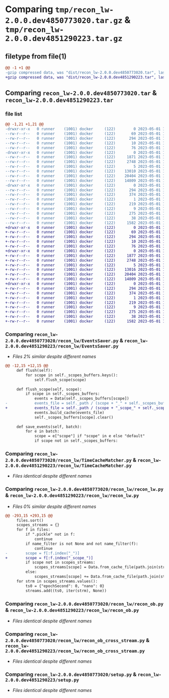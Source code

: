 # Comparing `tmp/recon_lw-2.0.0.dev4850773020.tar.gz` & `tmp/recon_lw-2.0.0.dev4851290223.tar.gz`

## filetype from file(1)

```diff
@@ -1 +1 @@
-gzip compressed data, was "dist/recon_lw-2.0.0.dev4850773020.tar", last modified: Mon May  1 11:28:10 2023, max compression
+gzip compressed data, was "dist/recon_lw-2.0.0.dev4851290223.tar", last modified: Mon May  1 12:55:30 2023, max compression
```

## Comparing `recon_lw-2.0.0.dev4850773020.tar` & `recon_lw-2.0.0.dev4851290223.tar`

### file list

```diff
@@ -1,21 +1,21 @@
-drwxr-xr-x   0 runner    (1001) docker     (122)        0 2023-05-01 11:28:10.000000 recon_lw-2.0.0.dev4850773020/
--rw-r--r--   0 runner    (1001) docker     (122)       69 2023-05-01 11:27:30.000000 recon_lw-2.0.0.dev4850773020/MANIFEST.in
--rw-r--r--   0 runner    (1001) docker     (122)      294 2023-05-01 11:28:10.000000 recon_lw-2.0.0.dev4850773020/PKG-INFO
--rw-r--r--   0 runner    (1001) docker     (122)       10 2023-05-01 11:27:30.000000 recon_lw-2.0.0.dev4850773020/README.md
--rw-r--r--   0 runner    (1001) docker     (122)       76 2023-05-01 11:27:52.000000 recon_lw-2.0.0.dev4850773020/package_info.json
-drwxr-xr-x   0 runner    (1001) docker     (122)        0 2023-05-01 11:28:10.000000 recon_lw-2.0.0.dev4850773020/recon_lw/
--rw-r--r--   0 runner    (1001) docker     (122)     1871 2023-05-01 11:27:30.000000 recon_lw-2.0.0.dev4850773020/recon_lw/EventsSaver.py
--rw-r--r--   0 runner    (1001) docker     (122)     2748 2023-05-01 11:27:30.000000 recon_lw-2.0.0.dev4850773020/recon_lw/TimeCacheMatcher.py
--rw-r--r--   0 runner    (1001) docker     (122)        5 2023-05-01 11:27:30.000000 recon_lw-2.0.0.dev4850773020/recon_lw/__init__.py
--rw-r--r--   0 runner    (1001) docker     (122)    13010 2023-05-01 11:27:30.000000 recon_lw-2.0.0.dev4850773020/recon_lw/recon_lw.py
--rw-r--r--   0 runner    (1001) docker     (122)    20404 2023-05-01 11:27:30.000000 recon_lw-2.0.0.dev4850773020/recon_lw/recon_ob.py
--rw-r--r--   0 runner    (1001) docker     (122)    14809 2023-05-01 11:27:30.000000 recon_lw-2.0.0.dev4850773020/recon_lw/recon_ob_cross_stream.py
-drwxr-xr-x   0 runner    (1001) docker     (122)        0 2023-05-01 11:28:10.000000 recon_lw-2.0.0.dev4850773020/recon_lw.egg-info/
--rw-r--r--   0 runner    (1001) docker     (122)      294 2023-05-01 11:28:10.000000 recon_lw-2.0.0.dev4850773020/recon_lw.egg-info/PKG-INFO
--rw-r--r--   0 runner    (1001) docker     (122)      374 2023-05-01 11:28:10.000000 recon_lw-2.0.0.dev4850773020/recon_lw.egg-info/SOURCES.txt
--rw-r--r--   0 runner    (1001) docker     (122)        1 2023-05-01 11:28:10.000000 recon_lw-2.0.0.dev4850773020/recon_lw.egg-info/dependency_links.txt
--rw-r--r--   0 runner    (1001) docker     (122)      219 2023-05-01 11:28:10.000000 recon_lw-2.0.0.dev4850773020/recon_lw.egg-info/requires.txt
--rw-r--r--   0 runner    (1001) docker     (122)        9 2023-05-01 11:28:10.000000 recon_lw-2.0.0.dev4850773020/recon_lw.egg-info/top_level.txt
--rw-r--r--   0 runner    (1001) docker     (122)      275 2023-05-01 11:27:30.000000 recon_lw-2.0.0.dev4850773020/requirements.txt
--rw-r--r--   0 runner    (1001) docker     (122)       38 2023-05-01 11:28:10.000000 recon_lw-2.0.0.dev4850773020/setup.cfg
--rw-r--r--   0 runner    (1001) docker     (122)     1582 2023-05-01 11:27:30.000000 recon_lw-2.0.0.dev4850773020/setup.py
+drwxr-xr-x   0 runner    (1001) docker     (122)        0 2023-05-01 12:55:30.000000 recon_lw-2.0.0.dev4851290223/
+-rw-r--r--   0 runner    (1001) docker     (122)       69 2023-05-01 12:54:30.000000 recon_lw-2.0.0.dev4851290223/MANIFEST.in
+-rw-r--r--   0 runner    (1001) docker     (122)      294 2023-05-01 12:55:30.000000 recon_lw-2.0.0.dev4851290223/PKG-INFO
+-rw-r--r--   0 runner    (1001) docker     (122)       10 2023-05-01 12:54:30.000000 recon_lw-2.0.0.dev4851290223/README.md
+-rw-r--r--   0 runner    (1001) docker     (122)       76 2023-05-01 12:55:02.000000 recon_lw-2.0.0.dev4851290223/package_info.json
+drwxr-xr-x   0 runner    (1001) docker     (122)        0 2023-05-01 12:55:30.000000 recon_lw-2.0.0.dev4851290223/recon_lw/
+-rw-r--r--   0 runner    (1001) docker     (122)     1877 2023-05-01 12:54:30.000000 recon_lw-2.0.0.dev4851290223/recon_lw/EventsSaver.py
+-rw-r--r--   0 runner    (1001) docker     (122)     2748 2023-05-01 12:54:30.000000 recon_lw-2.0.0.dev4851290223/recon_lw/TimeCacheMatcher.py
+-rw-r--r--   0 runner    (1001) docker     (122)        5 2023-05-01 12:54:30.000000 recon_lw-2.0.0.dev4851290223/recon_lw/__init__.py
+-rw-r--r--   0 runner    (1001) docker     (122)    13016 2023-05-01 12:54:30.000000 recon_lw-2.0.0.dev4851290223/recon_lw/recon_lw.py
+-rw-r--r--   0 runner    (1001) docker     (122)    20404 2023-05-01 12:54:30.000000 recon_lw-2.0.0.dev4851290223/recon_lw/recon_ob.py
+-rw-r--r--   0 runner    (1001) docker     (122)    14809 2023-05-01 12:54:30.000000 recon_lw-2.0.0.dev4851290223/recon_lw/recon_ob_cross_stream.py
+drwxr-xr-x   0 runner    (1001) docker     (122)        0 2023-05-01 12:55:30.000000 recon_lw-2.0.0.dev4851290223/recon_lw.egg-info/
+-rw-r--r--   0 runner    (1001) docker     (122)      294 2023-05-01 12:55:30.000000 recon_lw-2.0.0.dev4851290223/recon_lw.egg-info/PKG-INFO
+-rw-r--r--   0 runner    (1001) docker     (122)      374 2023-05-01 12:55:30.000000 recon_lw-2.0.0.dev4851290223/recon_lw.egg-info/SOURCES.txt
+-rw-r--r--   0 runner    (1001) docker     (122)        1 2023-05-01 12:55:30.000000 recon_lw-2.0.0.dev4851290223/recon_lw.egg-info/dependency_links.txt
+-rw-r--r--   0 runner    (1001) docker     (122)      219 2023-05-01 12:55:30.000000 recon_lw-2.0.0.dev4851290223/recon_lw.egg-info/requires.txt
+-rw-r--r--   0 runner    (1001) docker     (122)        9 2023-05-01 12:55:30.000000 recon_lw-2.0.0.dev4851290223/recon_lw.egg-info/top_level.txt
+-rw-r--r--   0 runner    (1001) docker     (122)      275 2023-05-01 12:54:30.000000 recon_lw-2.0.0.dev4851290223/requirements.txt
+-rw-r--r--   0 runner    (1001) docker     (122)       38 2023-05-01 12:55:30.000000 recon_lw-2.0.0.dev4851290223/setup.cfg
+-rw-r--r--   0 runner    (1001) docker     (122)     1582 2023-05-01 12:54:30.000000 recon_lw-2.0.0.dev4851290223/setup.py
```

### Comparing `recon_lw-2.0.0.dev4850773020/recon_lw/EventsSaver.py` & `recon_lw-2.0.0.dev4851290223/recon_lw/EventsSaver.py`

 * *Files 2% similar despite different names*

```diff
@@ -12,15 +12,15 @@
     def flush(self):
         for scope in self._scopes_buffers.keys():
             self.flush_scope(scope)
 
     def flush_scope(self, scope):
         if scope in self._scopes_buffers:
             events = Data(self._scopes_buffers[scope])
-            events_file = self._path / (scope + "_" + self._scopes_buffers[scope][0]["eventId"] + ".pickle")
+            events_file = self._path / (scope + "_scope_" + self._scopes_buffers[scope][0]["eventId"] + ".pickle")
             events.build_cache(events_file)
             self._scopes_buffers[scope].clear()
 
     def save_events(self, batch):
         for e in batch:
             scope = e["scope"] if "scope" in e else "default"
             if scope not in self._scopes_buffers:
```

### Comparing `recon_lw-2.0.0.dev4850773020/recon_lw/TimeCacheMatcher.py` & `recon_lw-2.0.0.dev4851290223/recon_lw/TimeCacheMatcher.py`

 * *Files identical despite different names*

### Comparing `recon_lw-2.0.0.dev4850773020/recon_lw/recon_lw.py` & `recon_lw-2.0.0.dev4851290223/recon_lw/recon_lw.py`

 * *Files 0% similar despite different names*

```diff
@@ -293,15 +293,15 @@
     files.sort()
     scopes_streams = {}
     for f in files:
         if ".pickle" not in f:
             continue
         if name_filter is not None and not name_filter(f):
             continue
-        scope = f[:f.index("_")]
+        scope = f[:f.index("_scope_")]
         if scope not in scopes_streams:
             scopes_streams[scope] = Data.from_cache_file(path.join(streams_path, f))
         else:
             scopes_streams[scope] += Data.from_cache_file(path.join(streams_path, f))
     for strm in scopes_streams.values():
         ts0 = {"epochSecond": 0, "nano": 0}
         streams.add((ts0, iter(strm), None))
```

### Comparing `recon_lw-2.0.0.dev4850773020/recon_lw/recon_ob.py` & `recon_lw-2.0.0.dev4851290223/recon_lw/recon_ob.py`

 * *Files identical despite different names*

### Comparing `recon_lw-2.0.0.dev4850773020/recon_lw/recon_ob_cross_stream.py` & `recon_lw-2.0.0.dev4851290223/recon_lw/recon_ob_cross_stream.py`

 * *Files identical despite different names*

### Comparing `recon_lw-2.0.0.dev4850773020/setup.py` & `recon_lw-2.0.0.dev4851290223/setup.py`

 * *Files identical despite different names*

